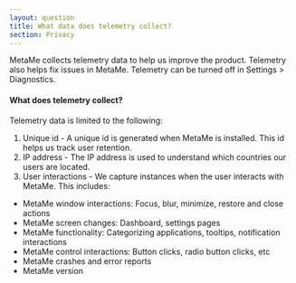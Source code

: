 ```yaml
---
layout: question
title: What data does telemetry collect?
section: Privacy
---
```


MetaMe collects telemetry data to help us improve the product. Telemetry also helps fix issues in MetaMe. 
Telemetry can be turned off in Settings > Diagnostics.

#### What does telemetry collect?
Telemetry data is limited to the following:

1. Unique id - A unique id is generated when MetaMe is installed. This id helps us track user retention.
2. IP address - The IP address is used to understand which countries our users are located.
3. User interactions - We capture instances when the user interacts with MetaMe. This includes:
  - MetaMe window interactions: Focus, blur, minimize, restore and close actions
  - MetaMe screen changes: Dashboard, settings pages
  - MetaMe functionality: Categorizing applications, tooltips, notification interactions 
  - MetaMe control interactions: Button clicks, radio button clicks, etc
  - MetaMe crashes and error reports
  - MetaMe version
